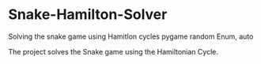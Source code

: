# Snake-Hamilton-Solver
Solving the snake game using Hamitlon cycles
pygame
random
Enum, auto

The project solves the Snake game using the Hamiltonian Cycle.
